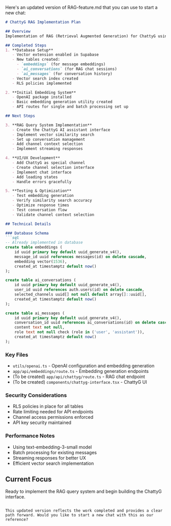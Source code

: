 Here's an updated version of RAG-feature.md that you can use to start a new chat:

```markdown
# ChattyG RAG Implementation Plan

## Overview
Implementation of RAG (Retrieval Augmented Generation) for ChattyG using Supabase's pgvector and OpenAI, without need for external vector databases.

## Completed Steps
1. **Database Setup**
   - Vector extension enabled in Supabase
   - New tables created:
     - `embeddings` (for message embeddings)
     - `ai_conversations` (for RAG chat sessions)
     - `ai_messages` (for conversation history)
   - Vector search index created
   - RLS policies implemented

2. **Initial Embedding System**
   - OpenAI package installed
   - Basic embedding generation utility created
   - API routes for single and batch processing set up

## Next Steps

3. **RAG Query System Implementation**
   - Create the ChattyG AI assistant interface
   - Implement vector similarity search
   - Set up conversation management
   - Add channel context selection
   - Implement streaming responses

4. **UI/UX Development**
   - Add ChattyG as special channel
   - Create channel selection interface
   - Implement chat interface
   - Add loading states
   - Handle errors gracefully

5. **Testing & Optimization**
   - Test embedding generation
   - Verify similarity search accuracy
   - Optimize response times
   - Test conversation flow
   - Validate channel context selection

## Technical Details

### Database Schema
```sql
-- Already implemented in database
create table embeddings (
    id uuid primary key default uuid_generate_v4(),
    message_id uuid references messages(id) on delete cascade,
    embedding vector(1536),
    created_at timestamptz default now()
);

create table ai_conversations (
    id uuid primary key default uuid_generate_v4(),
    user_id uuid references auth.users(id) on delete cascade,
    selected_channels uuid[] not null default array[]::uuid[],
    created_at timestamptz default now()
);

create table ai_messages (
    id uuid primary key default uuid_generate_v4(),
    conversation_id uuid references ai_conversations(id) on delete cascade,
    content text not null,
    role text not null check (role in ('user', 'assistant')),
    created_at timestamptz default now()
);
```

### Key Files
- `utils/openai.ts` - OpenAI configuration and embedding generation
- `app/api/embeddings/route.ts` - Embedding generation endpoints
- (To be created) `app/api/chattyg/route.ts` - RAG chat endpoint
- (To be created) `components/chattyg-interface.tsx` - ChattyG UI

### Security Considerations
- RLS policies in place for all tables
- Rate limiting needed for API endpoints
- Channel access permissions enforced
- API key security maintained

### Performance Notes
- Using text-embedding-3-small model
- Batch processing for existing messages
- Streaming responses for better UX
- Efficient vector search implementation

## Current Focus
Ready to implement the RAG query system and begin building the ChattyG interface.
```

This updated version reflects the work completed and provides a clear path forward. Would you like to start a new chat with this as our reference?
